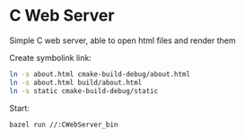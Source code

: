 # C Web Server

Simple C web server, able to open html files and render them

Create symbolink link:
```bash
ln -s about.html cmake-build-debug/about.html
ln -s about.html build/about.html
ln -s static cmake-build-debug/static
```
Start:
```bash 
bazel run //:CWebServer_bin
```